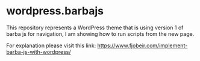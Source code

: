 # wordpress.barbajs
This repository represents a WordPress theme that is using version 1 of barba js for navigation, I am showing how to run scripts from the new page.

For explanation please visit this link: https://www.fjobeir.com/implement-barba-js-with-wordpress/
